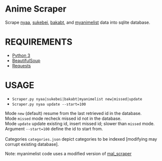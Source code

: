 Anime Scraper
==========

Scrape [nyaa](http://nyaa.se), [sukebei](http://sukebei.nyaa.se), [bakabt](http://bakabt.me), and [myanimelist](https://myanimelist.net) data into sqlite database.

# REQUIREMENTS
- [Python 3](https://www.python.org/download/releases/3.0/)
- [BeautifulSoup](http://www.crummy.com/software/BeautifulSoup/)
- [Requests](http://docs.python-requests.org/en/latest/)

# USAGE
- `Scraper.py nyaa|sukebei|bakabt|myanimelist new|missed|update`
- `Scraper.py nyaa update --start=100`

Mode `new` (default) resume from the last retrieved id in the database.<br>
Mode `missed` mode recheck missed id not in the database.<br>
Mode `update` update existing id, insert missed id; slower than `missed` mode.<br>
Argument `--start=100` define the id to start from.<br>
<br>
Categories `categories.json` depict categories to be indexed [modifying may corrupt existing database].

Note: myanimelist code uses a modified version of [mal_scraper](https://pypi.python.org/pypi/mal-scraper/0.1.0)
